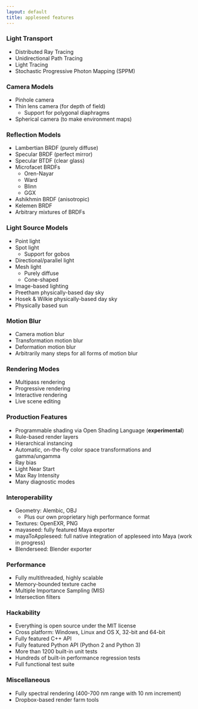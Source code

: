 ```yaml
---
layout: default
title: appleseed features
---
```


### Light Transport

* Distributed Ray Tracing
* Unidirectional Path Tracing
* Light Tracing
* Stochastic Progressive Photon Mapping (SPPM)

### Camera Models

* Pinhole camera
* Thin lens camera (for depth of field)
  - Support for polygonal diaphragms
* Spherical camera (to make environment maps)

### Reflection Models

* Lambertian BRDF (purely diffuse)
* Specular BRDF (perfect mirror)
* Specular BTDF (clear glass)
* Microfacet BRDFs
  - Oren-Nayar
  - Ward
  - Blinn
  - GGX
* Ashikhmin BRDF (anisotropic)
* Kelemen BRDF
* Arbitrary mixtures of BRDFs

### Light Source Models

* Point light
* Spot light
  - Support for gobos
* Directional/parallel light
* Mesh light
  - Purely diffuse
  - Cone-shaped
* Image-based lighting
* Preetham physically-based day sky
* Hosek & Wilkie physically-based day sky
* Physically based sun

### Motion Blur

* Camera motion blur
* Transformation motion blur
* Deformation motion blur
* Arbitrarily many steps for all forms of motion blur

### Rendering Modes

* Multipass rendering
* Progressive rendering
* Interactive rendering
* Live scene editing

### Production Features

* Programmable shading via Open Shading Language (**experimental**)
* Rule-based render layers
* Hierarchical instancing
* Automatic, on-the-fly color space transformations and gamma/ungamma
* Ray bias
* Light Near Start
* Max Ray Intensity
* Many diagnostic modes

### Interoperability

* Geometry: Alembic, OBJ
  - Plus our own proprietary high performance format
* Textures: OpenEXR, PNG
* mayaseed: fully featured Maya exporter
* mayaToAppleseed: full native integration of appleseed into Maya (work in progress)
* Blenderseed: Blender exporter

### Performance

* Fully multithreaded, highly scalable
* Memory-bounded texture cache
* Multiple Importance Sampling (MIS)
* Intersection filters

### Hackability

* Everything is open source under the MIT license
* Cross platform: Windows, Linux and OS X, 32-bit and 64-bit
* Fully featured C++ API
* Fully featured Python API (Python 2 and Python 3)
* More than 1200 built-in unit tests
* Hundreds of built-in performance regression tests
* Full functional test suite

### Miscellaneous

* Fully spectral rendering (400-700 nm range with 10 nm increment)
* Dropbox-based render farm tools
